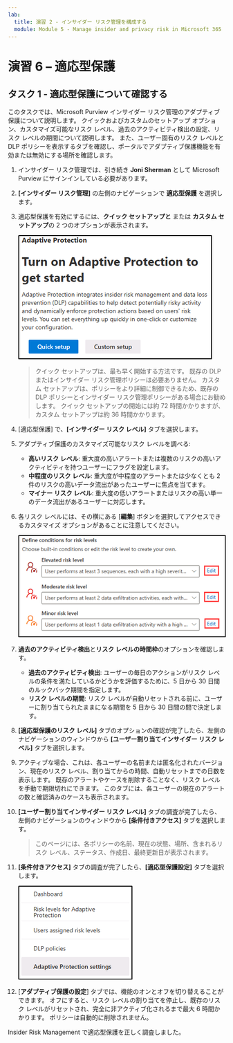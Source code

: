 ```yaml
---
lab:
  title: 演習 2 - インサイダー リスク管理を構成する
  module: Module 5 - Manage insider and privacy risk in Microsoft 365
---
```


<!--
# Exercise 5 - Configure Insider Risk Management
-->
# 演習 6 – 適応型保護

<!-- Need a proper description -->

## タスク 1 - 適応型保護について確認する

このタスクでは、Microsoft Purview インサイダー リスク管理のアダプティブ保護について説明します。 クイックおよびカスタムのセットアップ オプション、カスタマイズ可能なリスク レベル、過去のアクティビティ検出の設定、リスク レベルの期間について説明します。 また、ユーザー固有のリスク レベルと DLP ポリシーを表示するタブを確認し、ポータルでアダプティブ保護機能を有効または無効にする場所を確認します。

1. インサイダー リスク管理では、引き続き **Joni Sherman** として Microsoft Purview にサインインしている必要があります。

1. **[インサイダー リスク管理]** の左側のナビゲーションで **適応型保護** を選択します。

1. 適応型保護を有効にするには、**クイック セットアップと** または **カスタム セットアップ**の 2 つのオプションが表示されます。

    ![アダプティブ保護を開始するためのオプションのスクリーンショット。](../Media/turn-on-adaptive-protection.png)

    >クイック セットアップは、最も早く開始する方法です。 既存の DLP またはインサイダー リスク管理ポリシーは必要ありません。 カスタム セットアップは、ポリシーをより詳細に制御できるため、既存の DLP ポリシーとインサイダー リスク管理ポリシーがある場合にお勧めします。 クイック セットアップの開始には約 72 時間かかりますが、カスタム セットアップは約 36 時間かかります。

1. [適応型保護] で、**[インサイダー リスク レベル]** タブを選択します。

1. アダプティブ保護のカスタマイズ可能なリスク レベルを調べる:

    - **高いリスク レベル**: 重大度の高いアラートまたは複数のリスクの高いアクティビティを持つユーザーにフラグを設定します。
    - **中程度のリスク レベル**: 重大度が中程度のアラートまたは少なくとも 2 件のリスクの高いデータ流出があったユーザーに焦点を当てます。
    - **マイナー リスク レベル**: 重大度の低いアラートまたはリスクの高い単一のデータ流出があるユーザーに対応します。

1. 各リスク レベルには、その横にある [**編集**] ボタンを選択してアクセスできるカスタマイズ オプションがあることに注意してください。

    ![アダプティブ保護でのリスク レベルの条件の定義のスクリーンショット](../Media/adaptive-protection-navigation-risk-level-edit.png)

1. **過去のアクティビティ検出**と**リスク レベルの時間枠**のオプションを確認します。

    - **過去のアクティビティ検出**: ユーザーの毎日のアクションがリスク レベルの条件を満たしているかどうかを評価するために、5 日から 30 日間のルックバック期間を指定します。
    - **リスク レベルの期間**: リスク レベルが自動リセットされる前に、ユーザーに割り当てられたままになる期間を 5 日から 30 日間の間で決定します。

1. **[適応型保護のリスク レベル]** タブのオプションの確認が完了したら、左側のナビゲーションのウィンドウから **[ユーザー割り当てインサイダー リスク レベル]** タブを選択します。

1. アクティブな場合、これは、各ユーザーの名前または匿名化されたバージョン、現在のリスク レベル、割り当てからの時間、自動リセットまでの日数を表示します。 既存のアラートやケースを削除することなく、リスク レベルを手動で期限切れにできます。 このタブには、各ユーザーの現在のアラートの数と確認済みのケースも表示されます。

1. **[ユーザー割り当てインサイダー リスク レベル]** タブの調査が完了したら、左側のナビゲーションのウィンドウから **[条件付きアクセス]** タブを選択します。

    >このページには、各ポリシーの名前、現在の状態、場所、含まれるリスク レベル、ステータス、作成日、最終更新日が表示されます。

1. **[条件付きアクセス]** タブの調査が完了したら、**[適応型保護設定]** タブを選択します。

    ![アダプティブ保護で選択されているアダプティブ保護設定のスクリーンショット。](../Media/adaptive-protection-settings-selected.png)

1. [**アダプティブ保護の設定**] タブでは、機能のオンとオフを切り替えることができます。 オフにすると、リスク レベルの割り当てを停止し、既存のリスク レベルがリセットされ、完全に非アクティブ化されるまで最大 6 時間かかります。 ポリシーは自動的に削除されません。

Insider Risk Management で適応型保護を正しく調査しました。
